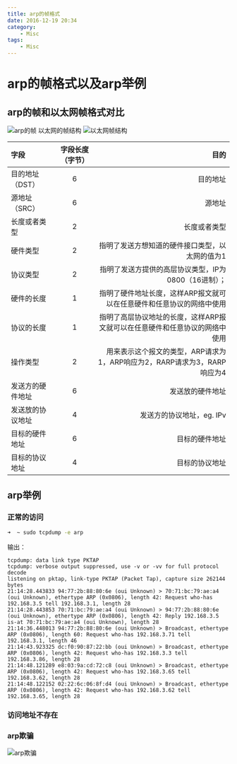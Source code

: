 ```yaml
---
title: arp的帧格式
date: 2016-12-19 20:34
category:
	- Misc
tags:
	- Misc
---
```

# arp的帧格式以及arp举例

## arp的帧和以太网帧格式对比

![arp的帧](http://7xrn62.com1.z0.glb.clouddn.com/be3be0846258e2778c7eede0ca67fc0a.png)
以太网的帧结构
![以太网帧结构](http://7xrn62.com1.z0.glb.clouddn.com/2022a3006b4e0a3b3dc0b3f2ea031e46.png)

| 字段             | 字段长度（字节） |                                                                        目的 |
|:-----------------|:----------------:|----------------------------------------------------------------------------:|
| 目的地址（DST）  |        6         |                                                                    目的地址 |
| 源地址（SRC）    |        6         |                                                                      源地址 |
| 长度或者类型     |        2         |                                                                长度或者类型 |
| 硬件类型         |        2         |                             指明了发送方想知道的硬件接口类型，以太网的值为1 |
| 协议类型         |        2         |                        指明了发送方提供的高层协议类型，IP为0800（16进制）； |
| 硬件的长度       |        1         |       指明了硬件地址长度，这样ARP报文就可以在任意硬件和任意协议的网络中使用 |
| 协议的长度       |        1         | 指明了高层协议地址的长度，这样ARP报文就可以在任意硬件和任意协议的网络中使用 |
| 操作类型         |        2         |    用来表示这个报文的类型，ARP请求为1，ARP响应为2，RARP请求为3，RARP响应为4 |
| 发送方的硬件地址 |        6         |                                                            发送放的硬件地址 |
| 发送放的协议地址 |        4         |                                                   发送方的协议地址，eg. IPv |
| 目标的硬件地址   |        6         |                                                              目标的硬件地址 |
| 目标的协议地址   |        4         |                                                              目标的协议地址 |




## arp举例


### 正常的访问

```sh
➜  ~ sudo tcpdump -e arp
```
输出：
```
tcpdump: data link type PKTAP
tcpdump: verbose output suppressed, use -v or -vv for full protocol decode
listening on pktap, link-type PKTAP (Packet Tap), capture size 262144 bytes
21:14:28.443833 94:77:2b:88:80:6e (oui Unknown) > 70:71:bc:79:ae:a4 (oui Unknown), ethertype ARP (0x0806), length 42: Request who-has 192.168.3.5 tell 192.168.3.1, length 28
21:14:28.443853 70:71:bc:79:ae:a4 (oui Unknown) > 94:77:2b:88:80:6e (oui Unknown), ethertype ARP (0x0806), length 42: Reply 192.168.3.5 is-at 70:71:bc:79:ae:a4 (oui Unknown), length 28
21:14:36.448013 94:77:2b:88:80:6e (oui Unknown) > Broadcast, ethertype ARP (0x0806), length 60: Request who-has 192.168.3.71 tell 192.168.3.1, length 46
21:14:43.923325 dc:f0:90:87:22:bb (oui Unknown) > Broadcast, ethertype ARP (0x0806), length 42: Request who-has 192.168.3.3 tell 192.168.3.86, length 28
21:14:48.121289 e8:03:9a:cd:72:c8 (oui Unknown) > Broadcast, ethertype ARP (0x0806), length 42: Request who-has 192.168.3.65 tell 192.168.3.62, length 28
21:14:48.122152 02:22:6c:06:8f:d4 (oui Unknown) > Broadcast, ethertype ARP (0x0806), length 42: Request who-has 192.168.3.62 tell 192.168.3.65, length 28
```


### 访问地址不存在


### arp欺骗

![arp欺骗](http://7xrn62.com1.z0.glb.clouddn.com/ca2b6dcb10e0f3d0f9a076a349b6bbd7.png)
